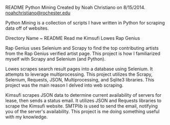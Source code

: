 README
Python Mining
Created by Noah Christiano on 8/15/2014.
noahchristiano@rochester.edu

Python Mining is a collection of scripts I have written in Python for scraping data off of websites.

Directory Name
~					README				Read me
Kimsufi
Lowes
Rap Genius

Rap Genius uses Selenium and Scrapy to find the top contributing artists from the Rap Genius verified artist page. This project is how I familiarized myself with Scrapy and Selenium (and Python).

Lowes scrapes search result pages into a database using Selenium. It attempts to leverage multiprocessing. This project utilizes the Scrapy, Selenium, Requests, JSON, Multiprocessing, and Sqlite3 libraries. This project was the main reason I delved into web scraping.

Kimsufi scrapes JSON data to determine current availability of servers for lease, then sends a status email. It utilizes JSON and Requests libraries to scrape the Kimsufi website. SMTPlib is used to send the email, notifying you of the server's availability. This project is me doing something useful with my knowledge.
